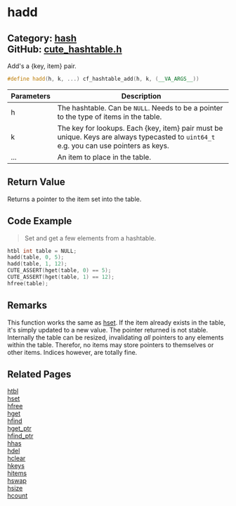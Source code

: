 [](../header.md ':include')

# hadd

Category: [hash](https://github.com/RandyGaul/cute_framework/blob/master/docs/api_reference?id=hash)  
GitHub: [cute_hashtable.h](https://github.com/RandyGaul/cute_framework/blob/master/include/cute_hashtable.h)  
---

Add's a {key, item} pair.

```cpp
#define hadd(h, k, ...) cf_hashtable_add(h, k, (__VA_ARGS__))
```

Parameters | Description
--- | ---
h | The hashtable. Can be `NULL`. Needs to be a pointer to the type of items in the table.
k | The key for lookups. Each {key, item} pair must be unique. Keys are always typecasted to `uint64_t` e.g. you can use pointers as keys.
... | An item to place in the table.

## Return Value

Returns a pointer to the item set into the table.

## Code Example

> Set and get a few elements from a hashtable.

```cpp
htbl int table = NULL;
hadd(table, 0, 5);
hadd(table, 1, 12);
CUTE_ASSERT(hget(table, 0) == 5);
CUTE_ASSERT(hget(table, 1) == 12);
hfree(table);
```

## Remarks

This function works the same as [hset](https://github.com/RandyGaul/cute_framework/blob/master/docs/hash/hset.md). If the item already exists in the table, it's simply updated to a new value.
The pointer returned is not stable. Internally the table can be resized, invalidating _all_ pointers to any elements
within the table. Therefor, no items may store pointers to themselves or other items. Indices however, are totally fine.

## Related Pages

[htbl](https://github.com/RandyGaul/cute_framework/blob/master/docs/hash/htbl.md)  
[hset](https://github.com/RandyGaul/cute_framework/blob/master/docs/hash/hset.md)  
[hfree](https://github.com/RandyGaul/cute_framework/blob/master/docs/hash/hfree.md)  
[hget](https://github.com/RandyGaul/cute_framework/blob/master/docs/hash/hget.md)  
[hfind](https://github.com/RandyGaul/cute_framework/blob/master/docs/hash/hfind.md)  
[hget_ptr](https://github.com/RandyGaul/cute_framework/blob/master/docs/hash/hget_ptr.md)  
[hfind_ptr](https://github.com/RandyGaul/cute_framework/blob/master/docs/hash/hfind_ptr.md)  
[hhas](https://github.com/RandyGaul/cute_framework/blob/master/docs/hash/hhas.md)  
[hdel](https://github.com/RandyGaul/cute_framework/blob/master/docs/hash/hdel.md)  
[hclear](https://github.com/RandyGaul/cute_framework/blob/master/docs/hash/hclear.md)  
[hkeys](https://github.com/RandyGaul/cute_framework/blob/master/docs/hash/hkeys.md)  
[hitems](https://github.com/RandyGaul/cute_framework/blob/master/docs/hash/hitems.md)  
[hswap](https://github.com/RandyGaul/cute_framework/blob/master/docs/hash/hswap.md)  
[hsize](https://github.com/RandyGaul/cute_framework/blob/master/docs/hash/hsize.md)  
[hcount](https://github.com/RandyGaul/cute_framework/blob/master/docs/hash/hcount.md)  
